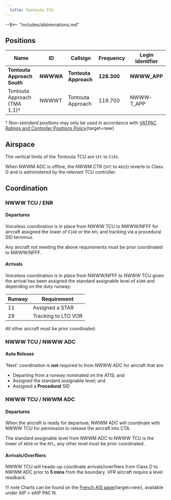 ```yaml
---
  title: Tontouta TCU
---
```


--8<-- "includes/abbreviations.md"

## Positions

| Name               | ID      | Callsign       | Frequency        | Login Identifier              |
| ------------------ | --------------| -------------- | ---------------- | --------------------------------------|
| **Tontouta Approach South**|**NWWWA**| **Tontouta Approach**  | **128.300**         | **NWWW_APP**          |
| Tontouta Approach (TMA 1.1)†|NWWWT| Tontouta Approach  | 119.700         | NWWW-T_APP          |


† *Non-standard positions* may only be used in accordance with [VATPAC Ratings and Controller Positions Policy](https://vatpac.org/publications/policies){target=new}

## Airspace

The vertical limits of the Tontouta TCU are `SFC` to `F245`.

When NWWM ADC is offline, the NWWM CTR (`SFC` to `A015`) reverts to Class G and is administered by the relevant TCU controller.

## Coordination
### NWWW TCU / ENR

#### Departures

Voiceless coordination is in place from NWWW TCU to NWWW/NFFF for aircraft assigned the lower of `F240` or the `RFL` and tracking via a procedural SID terminus.

Any aircraft not meeting the above requirements must be prior coordinated to NWWW/NFFF.

#### Arrivals

Voiceless coordination is in place from NWWW/NFFF to NWWW TCU given the arrival has been assigned the standard assignable level of `A100` and depending on the duty runway:

|Runway|Requirement|
|------|-----------|
|11|Assigned a STAR|
|29|Tracking to LTO VOR|

All other aircraft must be prior coordinated.

### NWWW TCU / NWWW ADC
#### Auto Release

'Next' coordination is **not** required to from NWWW ADC for aircraft that are:

- Departing from a runway nominated on the ATIS; and  
- Assigned the standard assignable level; and  
- Assigned a **Procedural** SID

### NWWW TCU / NWWM ADC
#### Departures

When the aircraft is ready for departure, NWWM ADC will coordinate with NWWW TCU for permission to release the aircraft into CTA.

The standard assignable level from NWWM ADC to NWWW TCU is the lower of `A050` or the `RFL`, any other level must be prior coordinated.

#### Arrivals/Overfliers
NWWW TCU will heads-up coordinate arrivals/overfliers from Class D to NWWM ADC prior to **5 mins** from the boundary.
VFR aircraft require a level readback.  

!!! note
    Charts can be found on the [French AIS page](https://www.sia.aviation-civile.gouv.fr/){target=new}, available under AIP > eAIP PAC N.




